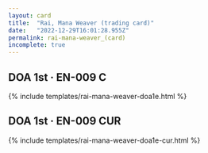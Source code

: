 ```yaml
---
layout: card
title:  "Rai, Mana Weaver (trading card)"
date:   "2022-12-29T16:01:28.955Z"
permalink: rai-mana-weaver_(card)
incomplete: true
---
```


## DOA 1st &middot; EN-009 C

{% include templates/rai-mana-weaver-doa1e.html %}


## DOA 1st &middot; EN-009 CUR

{% include templates/rai-mana-weaver-doa1e-cur.html %}
